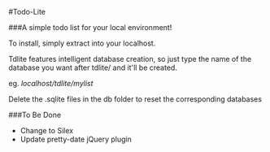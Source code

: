 #Todo-Lite

###A simple todo list for your local environment!


To install, simply extract into your localhost.

Tdlite features intelligent database creation, so just type the name of the database you want after tdlite/ and it'll be created.

eg. *localhost/tdlite/mylist*

Delete the .sqlite files in the db folder to reset the corresponding databases


###To Be Done

* Change to Silex
* Update pretty-date jQuery plugin